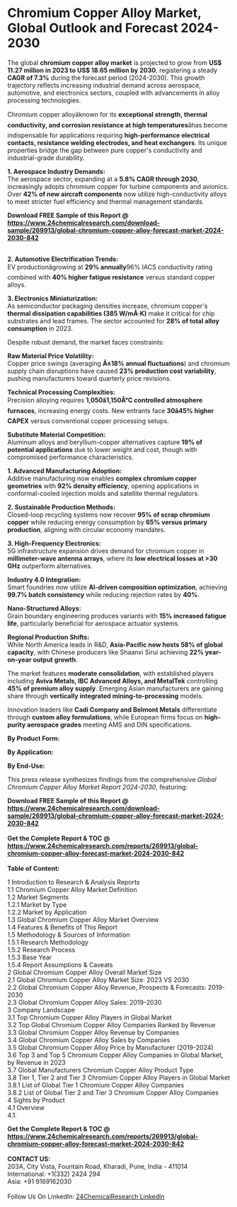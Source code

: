 <h1>Chromium Copper Alloy Market, Global Outlook and Forecast 2024-2030</h1><p>The global <strong>chromium copper alloy market</strong> is projected to grow from <strong>US$ 11.27 million in 2023 to US$ 18.65 million by 2030</strong>, registering a steady <strong>CAGR of 7.3%</strong> during the forecast period (2024-2030). This growth trajectory reflects increasing industrial demand across aerospace, automotive, and electronics sectors, coupled with advancements in alloy processing technologies.</p><p>Chromium copper alloyâknown for its <strong>exceptional strength, thermal conductivity, and corrosion resistance at high temperatures</strong>âhas become indispensable for applications requiring <strong>high-performance electrical contacts, resistance welding electrodes, and heat exchangers</strong>. Its unique properties bridge the gap between pure copper's conductivity and industrial-grade durability.</p><p><strong>1. Aerospace Industry Demands:</strong><br>
The aerospace sector, expanding at a <strong>5.8% CAGR through 2030</strong>, increasingly adopts chromium copper for turbine components and avionics. Over <strong>42% of new aircraft components</strong> now utilize high-conductivity alloys to meet stricter fuel efficiency and thermal management standards.</p><div><b>Download FREE Sample of this Report @ 
            <a href="https://www.24chemicalresearch.com/download-sample/269913/global-chromium-copper-alloy-forecast-market-2024-2030-842">
            https://www.24chemicalresearch.com/download-sample/269913/global-chromium-copper-alloy-forecast-market-2024-2030-842</a></b></div><br><p><strong>2. Automotive Electrification Trends:</strong><br>
EV productionâgrowing at <strong>29% annually</strong>96% IACS conductivity rating combined with <strong>40% higher fatigue resistance</strong> versus standard copper alloys.</p><p><strong>3. Electronics Miniaturization:</strong><br>
As semiconductor packaging densities increase, chromium copper's <strong>thermal dissipation capabilities (385 W/mÂ·K)</strong> make it critical for chip substrates and lead frames. The sector accounted for <strong>28% of total alloy consumption</strong> in 2023.</p><p>Despite robust demand, the market faces constraints:</p><p><strong>Raw Material Price Volatility:</strong><br>
	Copper price swings (averaging <strong>Â±18% annual fluctuations</strong>) and chromium supply chain disruptions have caused <strong>23% production cost variability</strong>, pushing manufacturers toward quarterly price revisions.</p><p><strong>Technical Processing Complexities:</strong><br>
	Precision alloying requires <strong>1,050â1,150Â°C controlled atmosphere furnaces</strong>, increasing energy costs. New entrants face <strong>30â45% higher CAPEX</strong> versus conventional copper processing setups.</p><p><strong>Substitute Material Competition:</strong><br>
	Aluminum alloys and beryllium-copper alternatives capture <strong>19% of potential applications</strong> due to lower weight and cost, though with compromised performance characteristics.</p><p><strong>1. Advanced Manufacturing Adoption:</strong><br>
Additive manufacturing now enables <strong>complex chromium copper geometries</strong> with <strong>92% density efficiency</strong>, opening applications in conformal-cooled injection molds and satellite thermal regulators.</p><p><strong>2. Sustainable Production Methods:</strong><br>
Closed-loop recycling systems now recover <strong>95% of scrap chromium copper</strong> while reducing energy consumption by <strong>65% versus primary production</strong>, aligning with circular economy mandates.</p><p><strong>3. High-Frequency Electronics:</strong><br>
5G infrastructure expansion drives demand for chromium copper in <strong>millimeter-wave antenna arrays</strong>, where its <strong>low electrical losses at &gt;30 GHz</strong> outperform alternatives.</p><p><strong>Industry 4.0 Integration:</strong><br>
	Smart foundries now utilize <strong>AI-driven composition optimization</strong>, achieving <strong>99.7% batch consistency</strong> while reducing rejection rates by <strong>40%</strong>.</p><p><strong>Nano-Structured Alloys:</strong><br>
	Grain boundary engineering produces variants with <strong>15% increased fatigue life</strong>, particularly beneficial for aerospace actuator systems.</p><p><strong>Regional Production Shifts:</strong><br>
	While North America leads in R&amp;D, <strong>Asia-Pacific now hosts 58% of global capacity</strong>, with Chinese producers like Shaanxi Sirui achieving <strong>22% year-on-year output growth</strong>.</p><p>The market features <strong>moderate consolidation</strong>, with established players including <strong>Aviva Metals, IBC Advanced Alloys, and MetalTek</strong> controlling <strong>45% of premium alloy supply</strong>. Emerging Asian manufacturers are gaining share through <strong>vertically integrated mining-to-processing</strong> models.</p><p>Innovation leaders like <strong>Cadi Company and Belmont Metals</strong> differentiate through <strong>custom alloy formulations</strong>, while European firms focus on <strong>high-purity aerospace grades</strong> meeting AMS and DIN specifications.</p><p><strong>By Product Form:</strong></p><p><strong>By Application:</strong></p><p><strong>By End-Use:</strong></p><p>This press release synthesizes findings from the comprehensive <em>Global Chromium Copper Alloy Market Report 2024-2030</em>, featuring:</p><div><b>Download FREE Sample of this Report @ 
            <a href="https://www.24chemicalresearch.com/download-sample/269913/global-chromium-copper-alloy-forecast-market-2024-2030-842">
            https://www.24chemicalresearch.com/download-sample/269913/global-chromium-copper-alloy-forecast-market-2024-2030-842</a></b></div><br><div><b>Get the Complete Report & TOC @ 
            <a href="https://www.24chemicalresearch.com/reports/269913/global-chromium-copper-alloy-forecast-market-2024-2030-842">
            https://www.24chemicalresearch.com/reports/269913/global-chromium-copper-alloy-forecast-market-2024-2030-842</a></b></div><br>
            <b>Table of Content:</b><p>1 Introduction to Research & Analysis Reports<br />
    1.1 Chromium Copper Alloy Market Definition<br />
    1.2 Market Segments<br />
        1.2.1 Market by Type<br />
        1.2.2 Market by Application<br />
    1.3 Global Chromium Copper Alloy Market Overview<br />
    1.4 Features & Benefits of This Report<br />
    1.5 Methodology & Sources of Information<br />
        1.5.1 Research Methodology<br />
        1.5.2 Research Process<br />
        1.5.3 Base Year<br />
        1.5.4 Report Assumptions & Caveats<br />
2 Global Chromium Copper Alloy Overall Market Size<br />
    2.1 Global Chromium Copper Alloy Market Size: 2023 VS 2030<br />
    2.2 Global Chromium Copper Alloy Revenue, Prospects & Forecasts: 2019-2030<br />
    2.3 Global Chromium Copper Alloy Sales: 2019-2030<br />
3 Company Landscape<br />
    3.1 Top Chromium Copper Alloy Players in Global Market<br />
    3.2 Top Global Chromium Copper Alloy Companies Ranked by Revenue<br />
    3.3 Global Chromium Copper Alloy Revenue by Companies<br />
    3.4 Global Chromium Copper Alloy Sales by Companies<br />
    3.5 Global Chromium Copper Alloy Price by Manufacturer (2019-2024)<br />
    3.6 Top 3 and Top 5 Chromium Copper Alloy Companies in Global Market, by Revenue in 2023<br />
    3.7 Global Manufacturers Chromium Copper Alloy Product Type<br />
    3.8 Tier 1, Tier 2 and Tier 3 Chromium Copper Alloy Players in Global Market<br />
        3.8.1 List of Global Tier 1 Chromium Copper Alloy Companies<br />
        3.8.2 List of Global Tier 2 and Tier 3 Chromium Copper Alloy Companies<br />
4 Sights by Product<br />
    4.1 Overview<br />
        4.1.</p><div><b>Get the Complete Report & TOC @ 
            <a href="https://www.24chemicalresearch.com/reports/269913/global-chromium-copper-alloy-forecast-market-2024-2030-842">
            https://www.24chemicalresearch.com/reports/269913/global-chromium-copper-alloy-forecast-market-2024-2030-842</a></b></div><br><b>CONTACT US:</b><br>
            203A, City Vista, Fountain Road, Kharadi, Pune, India - 411014<br>
            International: +1(332) 2424 294<br>
            Asia: +91 9169162030 <br><br>
            Follow Us On LinkedIn: <a href="https://www.linkedin.com/company/24chemicalresearch/">24ChemicalResearch LinkedIn</a>